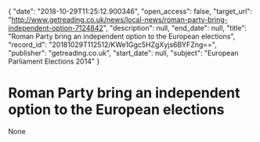 {
  "date": "2018-10-29T11:25:12.900346", 
  "open_access": false, 
  "target_url": "http://www.getreading.co.uk/news/local-news/roman-party-bring-independent-option-7124842", 
  "description": null, 
  "end_date": null, 
  "title": "Roman Party bring an independent option to the European elections", 
  "record_id": "20181029T112512/KWe1Ggc5HZgXyjs6BYFZng==", 
  "publisher": "getreading.co.uk", 
  "start_date": null, 
  "subject": "European Parliament Elections 2014"
}

# Roman Party bring an independent option to the European elections

None